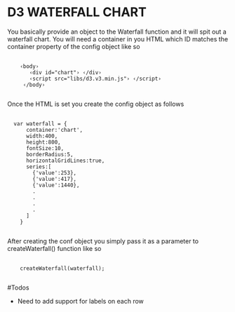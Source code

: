 D3 WATERFALL CHART
===================
You basically provide an object to the Waterfall function and it will spit out a waterfall chart.
You will need a container in you HTML which ID matches the container property of the config object like so
<pre>
  <code>
    &lsaquo;body&rsaquo;
       &lsaquo;div id="chart"&rsaquo; &lsaquo;/div&rsaquo;
       &lsaquo;script src="libs/d3.v3.min.js"&rsaquo; &lsaquo;/script&rsaquo;
     &lsaquo;/body&rsaquo;
  </code>
</pre>
Once the HTML is set you create the config object as follows
<pre>
  <code>
  var waterfall = {
      container:'chart',
      width:400,
      height:800,
      fontSize:10,
      borderRadius:5,
      horizontalGridLines:true,
      series:[
        {'value':253},
        {'value':417},
        {'value':1440},
        .
        .
        .
        .
      ]
    }
  </code>
</pre>

After creating the conf object you simply pass it as a parameter to createWaterfall() function like so

<pre>
  <code>
    createWaterfall(waterfall);
  </code>
</pre>

#Todos
- Need to add support for labels on each row
